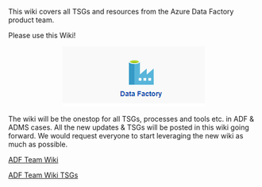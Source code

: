 This wiki covers all TSGs and resources from the Azure Data Factory product team.

Please use this Wiki!

<center>

[![DataFactoryEdited.png](/.attachments/DataFactoryEdited-c52d6281-a8df-480f-a3f6-d1d297adc264.png)](https://supportability.visualstudio.com/AzureDataFactory/_wiki/wikis/AzureDataFactory/286281/Azure-Data-Factory-TSGs-(CSS))

</center>

The wiki will be the onestop for all TSGs, processes and tools etc. in ADF & ADMS cases. All the new updates & TSGs will be posted in this wiki going forward. We would request everyone to start leveraging the new wiki as much as possible.

[ADF Team Wiki](https://supportability.visualstudio.com/AzureDataFactory/_wiki/wikis/AzureDataFactory/286282/Getting-Started)

[ADF Team Wiki TSGs](https://supportability.visualstudio.com/AzureDataFactory/_wiki/wikis/AzureDataFactory/286281/Azure-Data-Factory-TSGs-(CSS))

